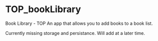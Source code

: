 # TOP_bookLibrary
Book Library - TOP
An app that allows you to add books to a book list. 

Currently missing storage and persistance. Will add at a later time. 
